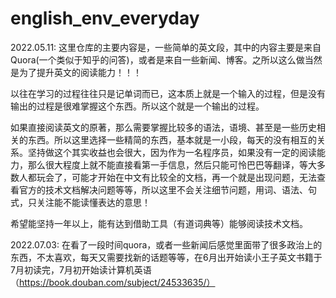 # english_env_everyday


2022.05.11:
​	这里仓库的主要内容是，一些简单的英文段，其中的内容主要是来自Quora(一个类似于知乎的问答)，或者是来自一些新闻、博客。之所以这么做当然是为了提升英文的阅读能力！！！

​	以往在学习的过程往往只是记单词而已，这本质上就是一个输入的过程，但是没有输出的过程是很难掌握这个东西。所以这个就是一个输出的过程。

​	如果直接阅读英文的原著，那么需要掌握比较多的语法，语境、甚至是一些历史相关的东西。所以这里选择一些精简的东西，基本就是一小段，每天的没有相互的关系。坚持做这个其实收益也会很大，因为作为一名程序员，如果没有一定的阅读能力，那么很大程度上就不能直接看第一手信息，然后只能可怜巴巴等翻译，等大多数人都玩会了，可能才开始在中文有比较全的文档，再一个就是出现问题，无法查看官方的技术文档解决问题等等，所以这里不会关注细节问题，用词、语法、句式，只关注能不能读懂表达的意思！

​	希望能坚持一年以上，能有达到借助工具（有道词典等）能够阅读技术文档。


2022.07.03:
  在看了一段时间quora，或者一些新闻后感觉里面带了很多政治上的东西，不太喜欢，每天又需要找新的话题等等，在6月出开始读小王子英文书籍于7月初读完，7月初开始读计算机英语（https://book.douban.com/subject/24533635/）



					
